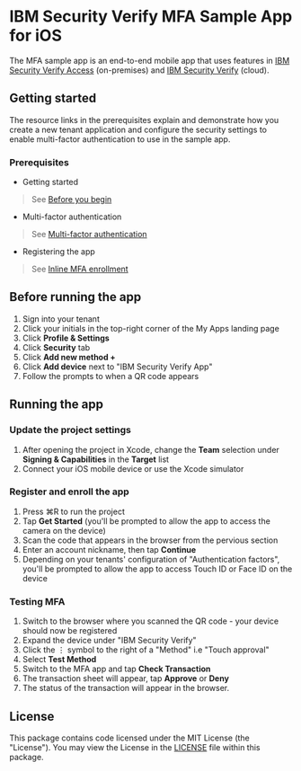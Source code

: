 # IBM Security Verify MFA Sample App for iOS

The MFA sample app is an end-to-end mobile app that uses features in [IBM Security Verify Access](https://www.ibm.com/au-en/products/verify-access) (on-premises) and [IBM Security Verify](https://www.ibm.com/verify/verify-identity) (cloud).

## Getting started

  The resource links in the prerequisites explain and demonstrate how you create a new tenant application and configure the security settings to enable multi-factor authentication to use in the sample app.

### Prerequisites

- Getting started

> See [Before you begin](https://docs.verify.ibm.com/verify/docs/guides)

- Multi-factor authentication

> See [Multi-factor authentication](https://docs.verify.ibm.com/verify/docs/multi-factor-authentication)

- Registering the app

> See [Inline MFA enrollment](https://docs.verify.ibm.com/verify/docs/inline-mfa-enrollment)

## Before running the app

1. Sign into your tenant
2. Click your initials in the top-right corner of the My Apps landing page
3. Click **Profile & Settings**
4. Click **Security** tab
5. Click **Add new method +**
6. Click **Add device** next to "IBM Security Verify App"
7. Follow the prompts to when a QR code appears

## Running the app
### Update the project settings
1. After opening the project in Xcode, change the **Team** selection under **Signing & Capabilities** in the **Target** list
2. Connect your iOS mobile device or use the Xcode simulator

### Register and enroll the app
1. Press ⌘R to run the project
2. Tap **Get Started** (you'll be prompted to allow the app to access the camera on the device)
3. Scan the code that appears in the browser from the pervious section
4. Enter an account nickname, then tap **Continue**
5. Depending on your tenants' configuration of "Authentication factors", you'll be prompted to allow the app to access Touch ID or Face ID on the device

### Testing MFA
1. Switch to the browser where you scanned the QR code - your device should now be registered
2. Expand the device under "IBM Security Verify"
3. Click the ⋮ symbol to the right of a "Method" i.e "Touch approval"
4. Select **Test Method**
5. Switch to the MFA app and tap **Check Transaction**
6. The transaction sheet will appear, tap **Approve** or **Deny** 
7. The status of the transaction will appear in the browser.

## License
This package contains code licensed under the MIT License (the "License"). You may view the License in the [LICENSE](../../LICENSE) file within this package.
